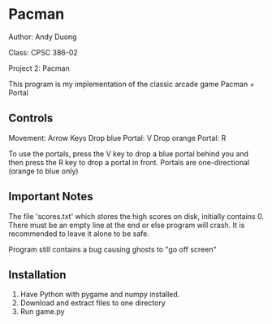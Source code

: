# Pacman

Author: Andy Duong

Class: CPSC 386-02 

Project 2: Pacman

This program is my implementation of the classic arcade game Pacman + Portal

## Controls
Movement: Arrow Keys
Drop blue Portal: V
Drop orange Portal: R

To use the portals, press the V key to drop a blue portal behind you and then press the R key to drop a portal in front.
Portals are one-directional (orange to blue only)

## Important Notes
The file 'scores.txt' which stores the high scores on disk, initially contains 0. There must be an empty line at the end or else program will crash. It is recommended to leave it alone to be safe.

Program still contains a bug causing ghosts to "go off screen"
## Installation
1. Have Python with pygame and numpy installed.
2. Download and extract files to one directory
3. Run game.py
